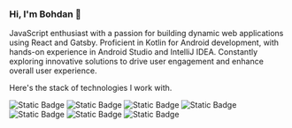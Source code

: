 ### Hi, I'm Bohdan 👋

JavaScript enthusiast with a passion for building dynamic web applications using React and Gatsby. Proficient in Kotlin for Android development, with hands-on experience in Android Studio and IntelliJ IDEA. Constantly exploring innovative solutions to drive user engagement and enhance overall user experience.

Here's the stack of technologies I work with.

![Static Badge](https://img.shields.io/badge/React-blue?style=social&logo=react&logoColor=blue)
![Static Badge](https://img.shields.io/badge/Kotlin-blue?style=social&logo=kotlin&logoColor=violet)
![Static Badge](https://img.shields.io/badge/JavaScript-yellow?style=social&logo=javaScript&logoColor=yellow)
![Static Badge](https://img.shields.io/badge/Gatsby-violet?style=social&logo=gatsby)
![Static Badge](https://img.shields.io/badge/NodeJs-green?link=https%3A%2F%2Fnodejs.org%2Fen)
![Static Badge](https://img.shields.io/badge/github-green?style=social&logo=github&link=https%3A%2F%2Fnodejs.org%2Fen)
![Static Badge](https://img.shields.io/badge/githlab-green?style=social&logo=gitlab&link=https%3A%2F%2Fnodejs.org%2Fen)







